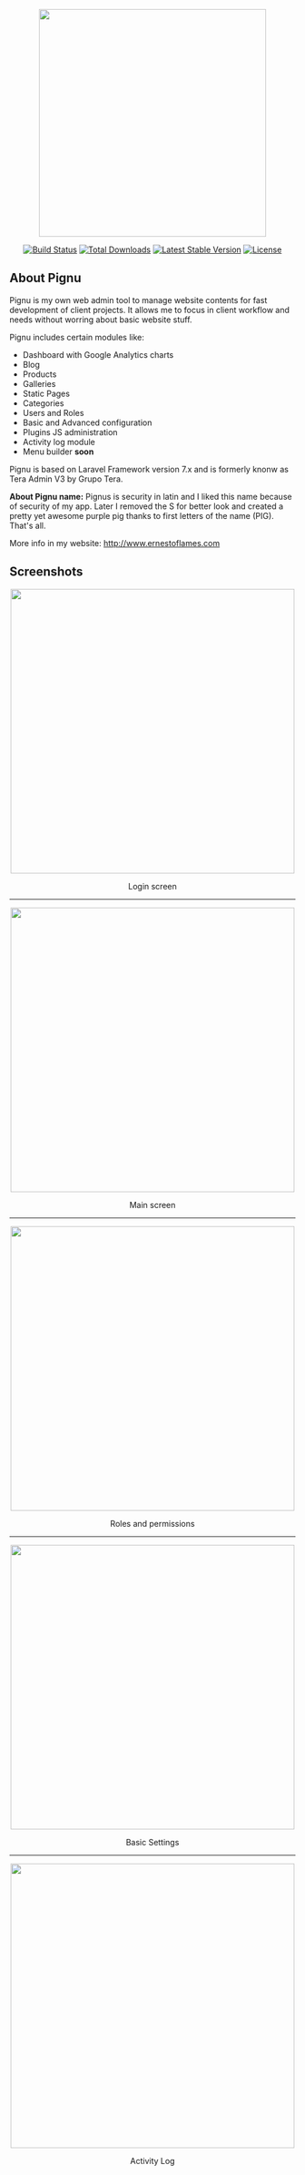 <p align="center"><img src="https://i.postimg.cc/DZDpf2R3/logo.jpg" width="400"></p>
<p align="center">
<a href="https://travis-ci.org/laravel/framework"><img src="https://travis-ci.org/laravel/framework.svg" alt="Build Status"></a>
<a href="https://packagist.org/packages/laravel/framework"><img src="https://poser.pugx.org/laravel/framework/d/total.svg" alt="Total Downloads"></a>
<a href="https://packagist.org/packages/laravel/framework"><img src="https://poser.pugx.org/laravel/framework/v/stable.svg" alt="Latest Stable Version"></a>
<a href="https://packagist.org/packages/laravel/framework"><img src="https://poser.pugx.org/laravel/framework/license.svg" alt="License"></a>
</p>

## About Pignu

Pignu is my own web admin tool to manage website contents for fast development of client projects. It allows me to focus in client workflow and needs without worring about basic website stuff.

Pignu includes certain modules like:

- Dashboard with Google Analytics charts
- Blog
- Products
- Galleries
- Static Pages
- Categories
- Users and Roles
- Basic and Advanced configuration
- Plugins JS administration
- Activity log module
- Menu builder **soon**

Pignu is based on Laravel Framework version 7.x and is formerly knonw as Tera Admin V3 by Grupo Tera.

**About Pignu name:** Pignus is security in latin and I liked this name because of security of my app. Later I removed the S for better look and created a pretty yet awesome purple pig thanks to first letters of the name (PIG). That's all.

More info in my website: http://www.ernestoflames.com

## Screenshots

<p align="center"><img src="https://i.postimg.cc/SQH8SNzt/screencapture-pignu-test-login-2020-05-04-00-36-57.png" width="500"></p>
<p align="center">Login screen</p>
<hr>
<p align="center"><img src="https://i.postimg.cc/ZqJYjrty/Annotation-2020-05-04-003843.png" width="500"></p>
<p align="center">Main screen</p>
<hr>
<p align="center"><img src="https://i.postimg.cc/d0nsfLwN/Annotation-2020-05-04-003924.png" width="500"></p>
<p align="center">Roles and permissions</p>
<hr>
<p align="center"><img src="https://i.postimg.cc/3RcKKVyg/Annotation-2020-05-04-004045.png" width="500"></p>
<p align="center">Basic Settings</p>
<hr>
<p align="center"><img src="https://i.postimg.cc/vZs6FxwG/Annotation-2020-05-04-004136.png" width="500"></p>
<p align="center">Activity Log</p>
